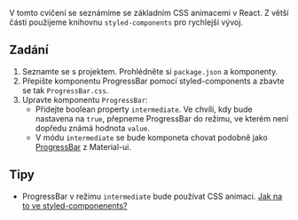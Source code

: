 V tomto cvičení se seznámíme se základním CSS animacemi v React. Z větší části použijeme knihovnu `styled-components` pro rychlejší vývoj.

## Zadání

1. Seznamte se s projektem. Prohlédněte si `package.json` a komponenty.
2. Přepište komponentu ProgressBar pomocí styled-components a zbavte se tak `ProgressBar.css`.
3. Upravte komponentu `ProgressBar`:
	- Přidejte boolean property `intermediate`. Ve chvíli, kdy bude nastavena na `true`, přepneme ProgressBar do režimu, ve kterém není dopředu známá hodnota `value`.
	- V módu `intermediate` se bude komponeta chovat podobně jako [ProgressBar](https://material-ui.com/demos/progress/#linear-indeterminate) z Material-ui. 

## Tipy
- ProgressBar v režimu `intermediate` bude používat CSS animaci. [Jak na to ve styled-componenents?](https://www.styled-components.com/docs/basics#animations)

